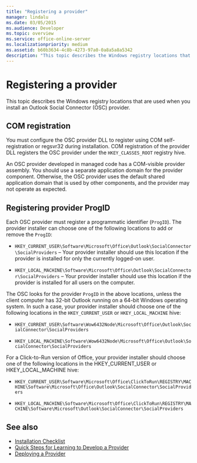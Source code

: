 ```yaml
---
title: "Registering a provider"
manager: lindalu
ms.date: 03/05/2015
ms.audience: Developer
ms.topic: overview
ms.service: office-online-server
ms.localizationpriority: medium
ms.assetid: b60b3634-4c8b-4273-97a0-0a8a5a8a5342
description: "This topic describes the Windows registry locations that are used when you install an Outlook Social Connector (OSC) provider."
---
```


# Registering a provider

This topic describes the Windows registry locations that are used when you install an Outlook Social Connector (OSC) provider.
  
## COM registration

You must configure the OSC provider DLL to register using COM self-registration or regsvr32 during installation. COM registration of the provider DLL registers the OSC provider under the `HKEY_CLASSES_ROOT` registry hive.
  
An OSC provider developed in managed code has a COM-visible provider assembly. You should use a separate application domain for the provider component. Otherwise, the OSC provider uses the default shared application domain that is used by other components, and the provider may not operate as expected.
  
## Registering provider ProgID

Each OSC provider must register a programmatic identifier (`ProgID`). The provider installer can choose one of the following locations to add or remove the `ProgID`:
  
- `HKEY_CURRENT_USER\Software\Microsoft\Office\Outlook\SocialConnector\SocialProviders` &ndash; Your provider installer should use this location if the provider is installed for only the currently logged-on user.

- `HKEY_LOCAL_MACHINE\Software\Microsoft\Office\Outlook\SocialConnector\SocialProviders` &ndash; Your provider installer should use this location if the provider is installed for all users on the computer.

The OSC looks for the provider `ProgID` in the above locations, unless the client computer has 32-bit Outlook running on a 64-bit Windows operating system. In such a case, your provider installer should choose one of the following locations in the `HKEY_CURRENT_USER` or `HKEY_LOCAL_MACHINE` hive:
  
- `HKEY_CURRENT_USER\Software\Wow6432Node\Microsoft\Office\Outlook\SocialConnector\SocialProviders`

- `HKEY_LOCAL_MACHINE\Software\Wow6432Node\Microsoft\Office\Outlook\SocialConnector\SocialProviders`

For a Click-to-Run version of Office, your provider installer should choose one of the following locations in the HKEY_CURRENT_USER or HKEY_LOCAL_MACHINE hive:
  
- `HKEY_CURRENT_USER\Software\Microsoft\Office\ClickToRun\REGISTRY\MACHINE\Software\Microsoft\Office\Outlook\SocialConnector\SocialProviders`

- `HKEY_LOCAL_MACHINE\Software\Microsoft\Office\ClickToRun\REGISTRY\MACHINE\Software\Microsoft\Outlook\SocialConnector\SocialProviders`

## See also

- [Installation Checklist](installation-checklist.md)
- [Quick Steps for Learning to Develop a Provider](quick-steps-for-learning-to-develop-a-provider.md)
- [Deploying a Provider](deploying-a-provider.md)
